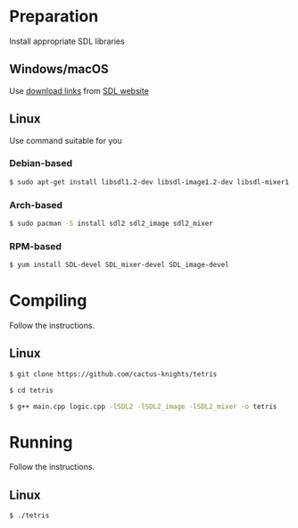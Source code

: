 #  Preparation
Install appropriate SDL libraries

## Windows/macOS
Use [download links](https://www.libsdl.org/download-2.0.php) from [SDL website](https://www.libsdl.org)

## Linux
Use command suitable for you

### Debian-based
```bash
$ sudo apt-get install libsdl1.2-dev libsdl-image1.2-dev libsdl-mixer1.2-dev
```
### Arch-based
```bash
$ sudo pacman -S install sdl2 sdl2_image sdl2_mixer
```

### RPM-based
```bash
$ yum install SDL-devel SDL_mixer-devel SDL_image-devel
```

# Compiling
Follow the instructions.

## Linux
```bash
$ git clone https://github.com/cactus-knights/tetris

$ cd tetris

$ g++ main.cpp logic.cpp -lSDL2 -lSDL2_image -lSDL2_mixer -o tetris
```

# Running
Follow the instructions.

## Linux
```bash
$ ./tetris
```
